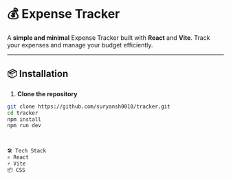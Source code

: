  # 💰 Expense Tracker 
 
A **simple and minimal** Expense Tracker built with **React** and **Vite**. Track your expenses and manage your budget efficiently.
 
---

## 📦 Installation 
   
  
1. **Clone the repository**  
```bash
git clone https://github.com/suryansh0010/tracker.git
cd tracker
npm install
npm run dev

  
           
🛠️ Tech Stack
⚛️ React
⚡ Vite
📦 CSS
